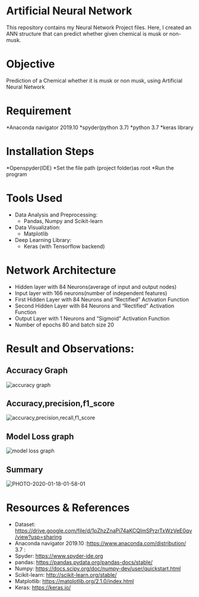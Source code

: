 # Artificial Neural Network
This repository contains my Neural Network Project files. 
Here, I created an ANN structure that can predict whether given chemical is musk or non-musk.

# Objective
Prediction of a Chemical whether it is musk or non musk, using Artificial Neural Network

# Requirement 
*Anaconda navigator 2019.10
*spyder(python 3.7)
*python 3.7
*keras library


# Installation Steps
*Openspyder(IDE)
*Set the file path (project folder)as root
*Run the program

# Tools Used
* Data Analysis and Preprocessing:
  * Pandas, Numpy and Scikit-learn
* Data Visualization:
  * Matplotlib
* Deep Learning Library:
  * Keras (with Tensorflow backend)
  
# Network Architecture
- Hidden layer with 84 Neurons(average of input and output nodes)
- Input layer with 166 neurons(number of independent features)
- First Hidden Layer with 84 Neurons and “Rectified” Activation Function
- Second Hidden Layer with 84 Neurons and “Rectified” Activation Function
- Output Layer with 1 Neurons and “Sigmoid” Activation Function
- Number of epochs 80 and batch size 20

# Result and Observations:
## Accuracy Graph
![accuracy graph](https://user-images.githubusercontent.com/56613849/73051681-3eaad680-3ea9-11ea-99dc-0d1a299f5cbd.jpg)
## Accuracy,precision,f1_score
![accuracy,precision,recall,f1_score](https://user-images.githubusercontent.com/56613849/73052030-22f40000-3eaa-11ea-9b05-fbcf2c34c908.jpg)
## Model Loss graph
![model loss graph](https://user-images.githubusercontent.com/56613849/73052075-428b2880-3eaa-11ea-822f-786179a10dfb.jpg)
## Summary
![PHOTO-2020-01-18-01-58-01](https://user-images.githubusercontent.com/56613849/73052123-59317f80-3eaa-11ea-9c8e-86e8e1d091ee.jpg)

# Resources & References
- Dataset: https://drive.google.com/file/d/1pZhzZnaPi74aKCQImSPrzrTxWzVeE0qv/view?usp=sharing
- Anaconda navigator 2019.10 :https://www.anaconda.com/distribution/ 3.7 :
- Spyder: https://www.spyder-ide.org
- pandas: https://pandas.pydata.org/pandas-docs/stable/
- Numpy: https://docs.scipy.org/doc/numpy-dev/user/quickstart.html
- Scikit-learn: http://scikit-learn.org/stable/
- Matplotlib: https://matplotlib.org/2.1.0/index.html
- Keras: https://keras.io/
